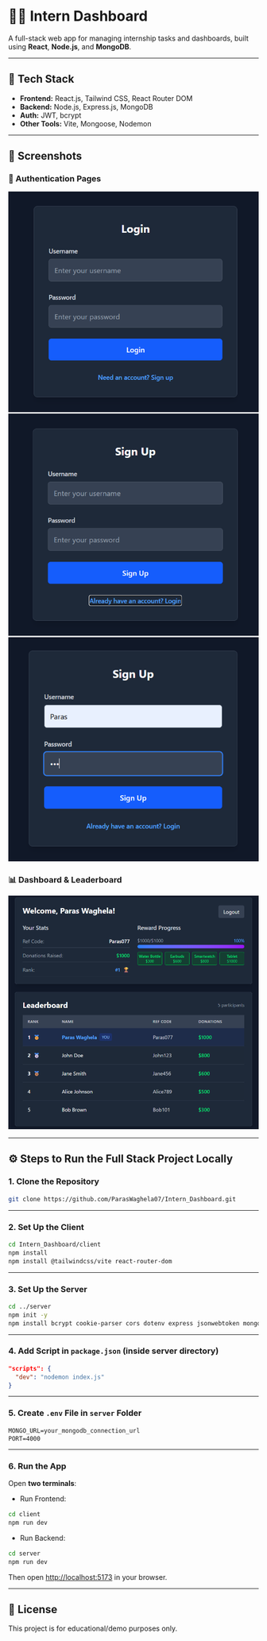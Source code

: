 # 🧑‍💻 Intern Dashboard  
A full-stack web app for managing internship tasks and dashboards, built using **React**, **Node.js**, and **MongoDB**.

---

## 🚀 Tech Stack  
- **Frontend:** React.js, Tailwind CSS, React Router DOM  
- **Backend:** Node.js, Express.js, MongoDB  
- **Auth:** JWT, bcrypt  
- **Other Tools:** Vite, Mongoose, Nodemon

---

## 📸 Screenshots

### 🔐 Authentication Pages
![Auth 1](./demo_screenshots/image1.png)  
![Auth 2](./demo_screenshots/image2.png)  
![Auth 3](./demo_screenshots/image3.png)

### 📊 Dashboard & Leaderboard
![Dashboard](./demo_screenshots/image4.png)

---

## ⚙️ Steps to Run the Full Stack Project Locally  

### 1. Clone the Repository  
```bash  
git clone https://github.com/ParasWaghela07/Intern_Dashboard.git  
```

---

### 2. Set Up the Client  
```bash  
cd Intern_Dashboard/client  
npm install  
npm install @tailwindcss/vite react-router-dom  
```

---

### 3. Set Up the Server  
```bash  
cd ../server  
npm init -y  
npm install bcrypt cookie-parser cors dotenv express jsonwebtoken mongoose nodemon  
```

---

### 4. Add Script in `package.json` (inside server directory)  
```json  
"scripts": {  
  "dev": "nodemon index.js"  
}  
```

---

### 5. Create `.env` File in `server` Folder  
```
MONGO_URL=your_mongodb_connection_url  
PORT=4000  
```

---

### 6. Run the App  

Open **two terminals**:

- Run Frontend:  
```bash  
cd client  
npm run dev  
```

- Run Backend:  
```bash  
cd server  
npm run dev  
```

Then open [http://localhost:5173](http://localhost:5173) in your browser.

---

## 📝 License  
This project is for educational/demo purposes only.
